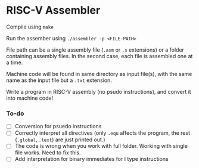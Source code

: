 # RISC-V Assembler

Compile using `make`

Run the assember using `./assembler -p <FILE-PATH>`

File path can be a single assembly file (`.asm` or `.s` extensions) or a folder containing assembly files. In the second case, each file is assembled one at a time.

Machine code will be found in same directory as input file(s), with the same name as the input file but a `.txt` extension.

Write a program in RISC-V assembly (no psudo instructions), and convert it into machine code!

### To-do
- [ ] Conversion for psuedo instructions
- [ ] Correctly interpret all directives (only `.equ` affects the program, the rest (`.global`, `.text`) are just printed out.)
- [ ] The code is wrong when you work with full folder. Working with single file works. Need to fix this. 
- [ ] Add interpretation for binary immediates for I type instructions
